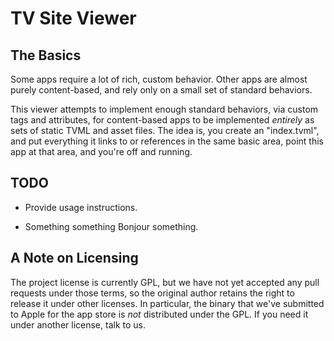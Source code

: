 # TV Site Viewer

## The Basics

Some apps require a lot of rich, custom behavior.  Other apps are almost purely
content-based, and rely only on a small set of standard behaviors.

This viewer attempts to implement enough standard behaviors, via custom
tags and attributes, for content-based apps to be implemented *entirely* as
sets of static TVML and asset files.  The idea is, you create an "index.tvml",
and put everything it links to or references in the same basic area, point
this app at that area, and you're off and running.

## TODO

* Provide usage instructions.

* Something something Bonjour something.

## A Note on Licensing

The project license is currently GPL, but we have not yet accepted any pull requests under those terms, so the original author retains the right to release it under other licenses.  In particular, the binary that we've submitted to Apple for the app store is *not* distributed under the GPL.  If you need it under another license, talk to us.
